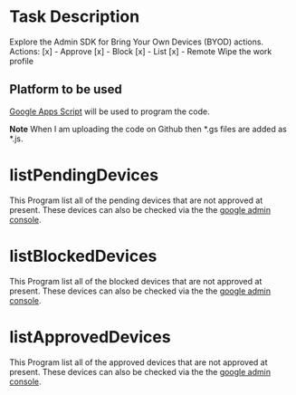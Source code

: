 # Task Description
Explore the Admin SDK for Bring Your Own Devices (BYOD) actions. 
Actions:
[x] - Approve 
[x] - Block
[x] - List 
[x] - Remote Wipe the work profile

## Platform to be used
[Google Apps Script](https://developers.google.com/apps-script) will be used to program the code. 

**Note** When I am uploading the code on Github then *.gs files are added as *.js. 

# listPendingDevices
This Program list all of the pending devices that are not approved at present. These devices can also be checked via the the [google admin console](www.admin.google.com).  

# listBlockedDevices
This Program list all of the blocked devices that are not approved at present. These devices can also be checked via the the [google admin console](www.admin.google.com).  

# listApprovedDevices
This Program list all of the approved devices that are not approved at present. These devices can also be checked via the the [google admin console](www.admin.google.com).  



